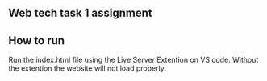 ## Web tech task 1 assignment

## How to run

Run the index.html file using the Live Server Extention on VS code. Without the extention the website will not load properly.
